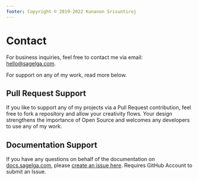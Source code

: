 ```yaml
---
footer: Copyright © 2019-2022 Kunanon Srisuntiroj
---
```


# Contact
For business inquiries, feel free to contact me via email: [hello@sagelga.com](mailto:hello@sagelga.com).

For support on any of my work, read more below.

## Pull Request Support
If you like to support any of my projects via a Pull Request contribution, feel free to fork a repository and allow your creativity flows. Your design strengthens the importance of Open Source and welcomes any developers to use any of my work.

## Documentation Support
If you have any questions on behalf of the documentation on [docs.sagelga.com](https://docs.sagelga.com/), please [create an issue here](https://github.com/sagelga/documentation/issues). Requires GitHub Account to submit an Issue.
